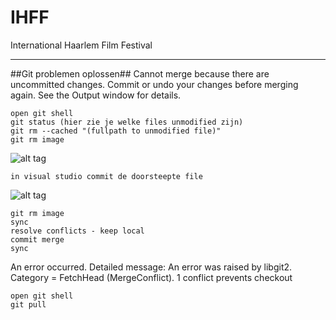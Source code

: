 # IHFF
International Haarlem Film Festival

----

##Git problemen oplossen##
Cannot merge because there are uncommitted changes. Commit or undo your changes before merging again. See the Output window for details.

    open git shell
    git status (hier zie je welke files unmodified zijn)
    git rm --cached "(fullpath to unmodified file)"
    git rm image
![alt tag](http://i.imgur.com/NvsjbOV.png)

    in visual studio commit de doorsteepte file
![alt tag](http://i.imgur.com/HLPJu6V.png)

    git rm image
    sync
    resolve conflicts - keep local
    commit merge
    sync

An error occurred. Detailed message: An error was raised by libgit2. Category = FetchHead (MergeConflict). 1 conflict prevents checkout

    open git shell
    git pull

